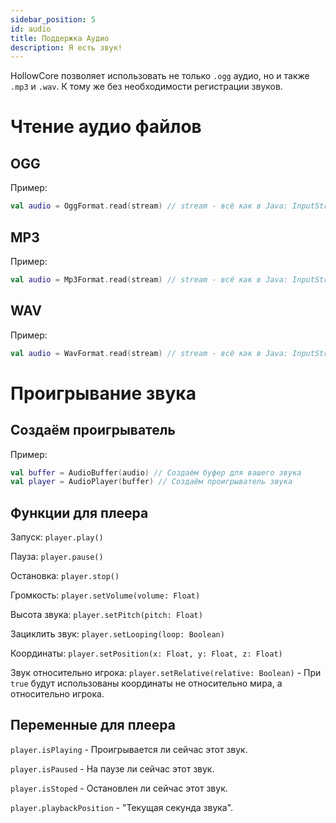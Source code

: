 ```yaml
---
sidebar_position: 5
id: audio
title: Поддержка Аудио
description: Я есть звук!
---
```


HollowCore позволяет использовать не только `.ogg` аудио, но и также `.mp3` и `.wav`. К тому же без необходимости регистрации звуков.

# Чтение аудио файлов

## OGG

Пример:
```kotlin
val audio = OggFormat.read(stream) // stream - всё как в Java: InputStream, поток ввода данных. 
```

## MP3

Пример:
```kotlin
val audio = Mp3Format.read(stream) // stream - всё как в Java: InputStream, поток ввода данных. 
```

## WAV

Пример:
```kotlin
val audio = WavFormat.read(stream) // stream - всё как в Java: InputStream, поток ввода данных. 
```

# Проигрывание звука

## Создаём проигрыватель

Пример:
```kotlin
val buffer = AudioBuffer(audio) // Создаём буфер для вашего звука
val player = AudioPlayer(buffer) // Создаём проигрыватель звука
```

## Функции для плеера

Запуск: `player.play()`

Пауза: `player.pause()`

Остановка: `player.stop()`

Громкость: `player.setVolume(volume: Float)`

Высота звука: `player.setPitch(pitch: Float)`

Зациклить звук: `player.setLooping(loop: Boolean)`

Координаты: `player.setPosition(x: Float, y: Float, z: Float)`

Звук относительно игрока: `player.setRelative(relative: Boolean)` - При `true` будут использованы координаты не относительно мира, а относительно игрока. 

## Переменные для плеера

`player.isPlaying` - Проигрывается ли сейчас этот звук.

`player.isPaused` - На паузе ли сейчас этот звук.

`player.isStoped` - Остановлен ли сейчас этот звук.

`player.playbackPosition` - "Текущая секунда звука".
